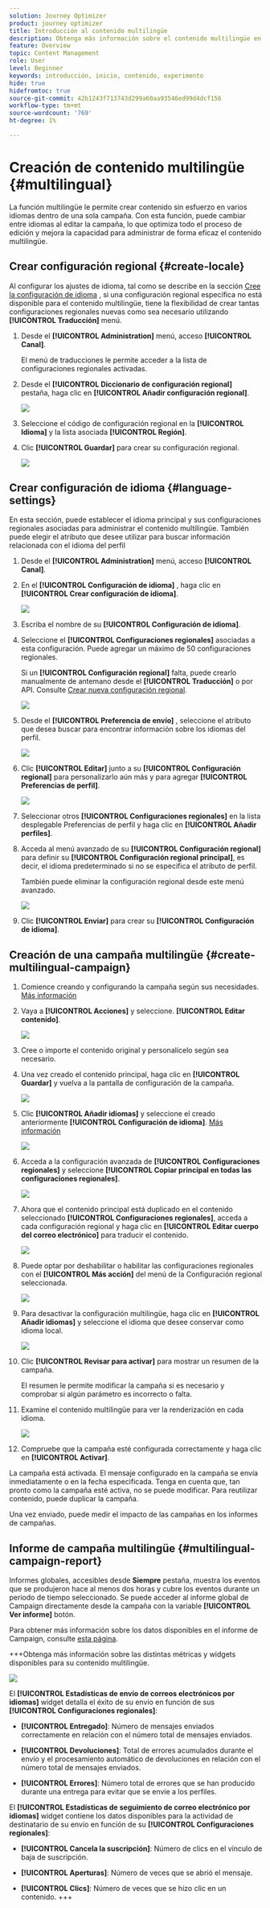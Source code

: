 ```yaml
---
solution: Journey Optimizer
product: journey optimizer
title: Introducción al contenido multilingüe
description: Obtenga más información sobre el contenido multilingüe en Journey Optimizer
feature: Overview
topic: Content Management
role: User
level: Beginner
keywords: introducción, inicio, contenido, experimento
hide: true
hidefromtoc: true
source-git-commit: 42b1243f713743d299a60aa93546ed99d4dcf156
workflow-type: tm+mt
source-wordcount: '769'
ht-degree: 1%

---
```


# Creación de contenido multilingüe {#multilingual}

La función multilingüe le permite crear contenido sin esfuerzo en varios idiomas dentro de una sola campaña. Con esta función, puede cambiar entre idiomas al editar la campaña, lo que optimiza todo el proceso de edición y mejora la capacidad para administrar de forma eficaz el contenido multilingüe.

## Crear configuración regional {#create-locale}

Al configurar los ajustes de idioma, tal como se describe en la sección [Cree la configuración de idioma](#language-settings) , si una configuración regional específica no está disponible para el contenido multilingüe, tiene la flexibilidad de crear tantas configuraciones regionales nuevas como sea necesario utilizando **[!UICONTROL Traducción]** menú.

1. Desde el **[!UICONTROL Administration]** menú, acceso **[!UICONTROL Canal]**.

   El menú de traducciones le permite acceder a la lista de configuraciones regionales activadas.

1. Desde el **[!UICONTROL Diccionario de configuración regional]** pestaña, haga clic en **[!UICONTROL Añadir configuración regional]**.

   ![](assets/locale_1.png)

1. Seleccione el código de configuración regional en la **[!UICONTROL Idioma]** y la lista asociada **[!UICONTROL Región]**.

1. Clic **[!UICONTROL Guardar]** para crear su configuración regional.

   ![](assets/locale_2.png)

## Crear configuración de idioma {#language-settings}

En esta sección, puede establecer el idioma principal y sus configuraciones regionales asociadas para administrar el contenido multilingüe. También puede elegir el atributo que desee utilizar para buscar información relacionada con el idioma del perfil

1. Desde el **[!UICONTROL Administration]** menú, acceso **[!UICONTROL Canal]**.

1. En el **[!UICONTROL Configuración de idioma]** , haga clic en **[!UICONTROL Crear configuración de idioma]**.

   ![](assets/multilingual-settings-1.png)

1. Escriba el nombre de su **[!UICONTROL Configuración de idioma]**.

1. Seleccione el **[!UICONTROL Configuraciones regionales]** asociadas a esta configuración. Puede agregar un máximo de 50 configuraciones regionales.

   Si un **[!UICONTROL Configuración regional]** falta, puede crearlo manualmente de antemano desde el **[!UICONTROL Traducción]** o por API. Consulte [Crear nueva configuración regional](#create-locale).

   ![](assets/multilingual-settings-2.png)

1. Desde el **[!UICONTROL Preferencia de envío]** , seleccione el atributo que desea buscar para encontrar información sobre los idiomas del perfil.

   ![](assets/multilingual-settings-3.png)

1. Clic **[!UICONTROL Editar]** junto a su **[!UICONTROL Configuración regional]** para personalizarlo aún más y para agregar **[!UICONTROL Preferencias de perfil]**.

   ![](assets/multilingual-settings-4.png)

1. Seleccionar otros **[!UICONTROL Configuraciones regionales]** en la lista desplegable Preferencias de perfil y haga clic en **[!UICONTROL Añadir perfiles]**.

1. Acceda al menú avanzado de su **[!UICONTROL Configuración regional]** para definir su **[!UICONTROL Configuración regional principal]**, es decir, el idioma predeterminado si no se especifica el atributo de perfil.

   También puede eliminar la configuración regional desde este menú avanzado.

   ![](assets/multilingual-settings-5.png)

1. Clic **[!UICONTROL Enviar]** para crear su **[!UICONTROL Configuración de idioma]**.

<!--
1. Access the **[!UICONTROL Channel surfaces]** menu and create a new channel surface or select an existing one.

1. In the **[!UICONTROL Header parameters]** section, select the **[!UICONTROL Enable multilingual]** option.

1. Select your **[!UICONTROL Locales dictionary]** and add as many as needed.
-->

## Creación de una campaña multilingüe {#create-multilingual-campaign}

1. Comience creando y configurando la campaña según sus necesidades. [Más información](../campaigns/create-campaign.md)

1. Vaya a **[!UICONTROL Acciones]** y seleccione. **[!UICONTROL Editar contenido]**.

   ![](assets/multilingual-campaign-1.png)

1. Cree o importe el contenido original y personalícelo según sea necesario.

1. Una vez creado el contenido principal, haga clic en **[!UICONTROL Guardar]** y vuelva a la pantalla de configuración de la campaña.

   ![](assets/multilingual-campaign-2.png)

1. Clic **[!UICONTROL Añadir idiomas]** y seleccione el creado anteriormente **[!UICONTROL Configuración de idioma]**. [Más información](#create-language-settings)

   ![](assets/multilingual-campaign-3.png)

1. Acceda a la configuración avanzada de **[!UICONTROL Configuraciones regionales]** y seleccione **[!UICONTROL Copiar principal en todas las configuraciones regionales]**.

   ![](assets/multilingual-campaign-4.png)

1. Ahora que el contenido principal está duplicado en el contenido seleccionado  **[!UICONTROL Configuraciones regionales]**, acceda a cada configuración regional y haga clic en **[!UICONTROL Editar cuerpo del correo electrónico]** para traducir el contenido.

   ![](assets/multilingual-campaign-5.png)

1. Puede optar por deshabilitar o habilitar las configuraciones regionales con el **[!UICONTROL Más acción]** del menú de la Configuración regional seleccionada.

   ![](assets/multilingual-campaign-6.png)

1. Para desactivar la configuración multilingüe, haga clic en **[!UICONTROL Añadir idiomas]** y seleccione el idioma que desee conservar como idioma local.

   ![](assets/multilingual-campaign-7.png)

1. Clic **[!UICONTROL Revisar para activar]** para mostrar un resumen de la campaña.

   El resumen le permite modificar la campaña si es necesario y comprobar si algún parámetro es incorrecto o falta.

1. Examine el contenido multilingüe para ver la renderización en cada idioma.

   ![](assets/multilingual-campaign-8.png)

1. Compruebe que la campaña esté configurada correctamente y haga clic en **[!UICONTROL Activar]**.

La campaña está activada. El mensaje configurado en la campaña se envía inmediatamente o en la fecha especificada. Tenga en cuenta que, tan pronto como la campaña esté activa, no se puede modificar. Para reutilizar contenido, puede duplicar la campaña.

Una vez enviado, puede medir el impacto de las campañas en los informes de campañas.

## Informe de campaña multilingüe {#multilingual-campaign-report}

Informes globales, accesibles desde **Siempre** pestaña, muestra los eventos que se produjeron hace al menos dos horas y cubre los eventos durante un periodo de tiempo seleccionado. Se puede acceder al informe global de Campaign directamente desde la campaña con la variable **[!UICONTROL Ver informe]** botón.

Para obtener más información sobre los datos disponibles en el informe de Campaign, consulte [esta página](../reports/campaign-global-report.md).

+++Obtenga más información sobre las distintas métricas y widgets disponibles para su contenido multilingüe.

![](assets/report_multilingual.png)

El **[!UICONTROL Estadísticas de envío de correos electrónicos por idiomas]** widget detalla el éxito de su envío en función de sus **[!UICONTROL Configuraciones regionales]**:

* **[!UICONTROL Entregado]**: Número de mensajes enviados correctamente en relación con el número total de mensajes enviados.

* **[!UICONTROL Devoluciones]**: Total de errores acumulados durante el envío y el procesamiento automático de devoluciones en relación con el número total de mensajes enviados.

* **[!UICONTROL Errores]**: Número total de errores que se han producido durante una entrega para evitar que se envíe a los perfiles.

El **[!UICONTROL Estadísticas de seguimiento de correo electrónico por idiomas]** widget contiene los datos disponibles para la actividad de destinatario de su envío en función de su **[!UICONTROL Configuraciones regionales]**:

* **[!UICONTROL Cancela la suscripción]**: Número de clics en el vínculo de baja de suscripción.

* **[!UICONTROL Aperturas]**: Número de veces que se abrió el mensaje.

* **[!UICONTROL Clics]**: Número de veces que se hizo clic en un contenido.
+++


<!--
# Create a multilingual journey {#create-multilingual-journey}

1. Create your journey with a Delivery and personalize your content as needed.
1. From your delivery action, click Edit content.
1. Click Add languages.

# Translation project/ Create translation project:

1. From the Translation projects menu, click Create project.
1. Type-in a Name and Description.
1. Select the Source locale.
1. Click Add language to access the menu and define the languages for your translation project.
1. Select from the list your Target locale(s) and choose which Translation provider you want to use.
1. Click Add language when you finished linking your Target locale with the correct Translation provider.
1. Click Save.
1. From the Advanced menu of your Translation project, you can choose to Edit, deactive or delete it.
-->
